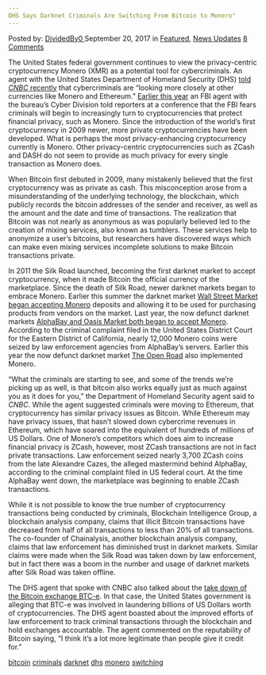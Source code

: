```yaml
---
DHS Says Darknet Criminals Are Switching From Bitcoin to Monero"
---
```

<article class="post-listing post-22649 post type-post status-publish format-standard has-post-thumbnail hentry 
 tag-bitcoin tag-criminals tag-darknet tag-dhs tag-monero tag-switching">
<div class="post-inner">
    <span>Posted by: <a href="https://www.deepdotweb.com/author/dividedby0/" title="">DividedBy0 </a></span>
<span>September 20, 2017</span>
<span>in <a href="https://www.deepdotweb.com/category/deepdot-news/" rel="category tag">Featured</a>, <a href="https://www.deepdotweb.com/category/news-updates/" rel="category tag">News Updates</a></span>
<span><a href="https://www.deepdotweb.com/2017/09/20/dhs-says-darknet-criminals-switching-bitcoin-monero/#comments">8 Comments</a></span>
</p>
<div class="clear"></div>
    
<p>The United States federal government continues to view the privacy-centric cryptocurrency Monero (XMR) as a potential tool for cybercriminals. An agent with the United States Department of Homeland Security (DHS) <a href="https://www.cnbc.com/2017/08/29/dark-web-finds-bitcoin-increasingly-more-of-a-problem-than-a-help-tries-other-digital-currencies.html">told </a><a href="https://www.cnbc.com/2017/08/29/dark-web-finds-bitcoin-increasingly-more-of-a-problem-than-a-help-tries-other-digital-currencies.html"><em>CNBC</em></a><a href="https://www.cnbc.com/2017/08/29/dark-web-finds-bitcoin-increasingly-more-of-a-problem-than-a-help-tries-other-digital-currencies.html"> recently</a> that cybercriminals are “looking more closely at other currencies like Monero and Ethereum.” <a href="https://www.deepdotweb.com/2017/02/17/fbi-concerned-criminals-use-monero/">Earlier this year</a> an FBI agent with the bureau’s Cyber Division told reporters at a conference that the FBI fears criminals will begin to increasingly turn to cryptocurrencies that protect financial privacy, such as Monero. Since the introduction of the world’s first cryptocurrency in 2009 newer, more private cryptocurrencies have been developed. What is perhaps the most privacy-enhancing cryptocurrency currently is Monero. Other privacy-centric cryptocurrencies such as ZCash and DASH do not seem to provide as much privacy for every single transaction as Monero does.</p>
<p>When Bitcoin first debuted in 2009, many mistakenly believed that the first cryptocurrency was as private as cash. This misconception arose from a misunderstanding of the underlying technology, the blockchain, which publicly records the bitcoin addresses of the sender and receiver, as well as the amount and the date and time of transactions. The realization that Bitcoin was not nearly as anonymous as was popularly believed led to the creation of mixing services, also known as tumblers. These services help to anonymize a user’s bitcoins, but researchers have discovered ways which can make even mixing services incomplete solutions to make Bitcoin transactions private.</p>
<p>In 2011 the Silk Road launched, becoming the first darknet market to accept cryptocurrency, when it made Bitcoin the official currency of the marketplace. Since the death of Silk Road, newer darknet markets began to embrace Monero. Earlier this summer the darknet market <a href="https://www.deepdotweb.com/marketplace-directory/listing/wall-street-market/">Wall Street Market</a> <a href="https://www.deepdotweb.com/2017/07/07/wall-street-market-adds-support-monero/">began accepting Monero</a> deposits and allowing it to be used for purchasing products from vendors on the market. Last year, the now defunct darknet markets <a href="https://www.deepdotweb.com/2016/08/23/alphabay-oasis-markets-begin-accepting-monero-payments/">AlphaBay and Oasis Market both began to accept Monero</a>. According to the criminal complaint filed in the United States District Court for the Eastern District of California, nearly 12,000 Monero coins were seized by law enforcement agencies from AlphaBay’s servers. Earlier this year the now defunct darknet market <a href="https://www.deepdotweb.com/marketplace-directory/listing/the-open-road/">The Open Road</a> also implemented Monero.</p>
<p>“What the criminals are starting to see, and some of the trends we&#8217;re picking up as well, is that bitcoin also works equally just as much against you as it does for you,” the Department of Homeland Security agent said to <em>CNBC</em>. While the agent suggested criminals were moving to Ethereum, that cryptocurrency has similar privacy issues as Bitcoin. While Ethereum may have privacy issues, that hasn’t slowed down cybercrime revenues in Ethereum, which have soared into the equivalent of hundreds of millions of US Dollars. One of Monero’s competitors which does aim to increase financial privacy is ZCash, however, most ZCash transactions are not in fact private transactions. Law enforcement seized nearly 3,700 ZCash coins from the late Alexandre Cazes, the alleged mastermind behind AlphaBay, according to the criminal complaint filed in US federal court. At the time AlphaBay went down, the marketplace was beginning to enable ZCash transactions.</p>
<p>While it is not possible to know the true number of cryptocurrency transactions being conducted by criminals, Blockchain Intelligence Group, a blockchain analysis company, claims that illicit Bitcoin transactions have decreased from half of all transactions to less than 20% of all transactions. The co-founder of Chainalysis, another blockchain analysis company, claims that law enforcement has diminished trust in darknet markets. Similar claims were made when the Silk Road was taken down by law enforcement, but in fact there was a boom in the number and usage of darknet markets after Silk Road was taken offline.</p>
<p>The DHS agent that spoke with CNBC also talked about the <a href="https://www.deepdotweb.com/2017/07/28/greek-law-enforcement-arrest-btc-e-founder-laundering-billions-bitcoin/">take down of the Bitcoin exchange BTC-e</a>. In that case, the United States government is alleging that BTC-e was involved in laundering billions of US Dollars worth of cryptocurrencies. The DHS agent boasted about the improved efforts of law enforcement to track criminal transactions through the blockchain and hold exchanges accountable. The agent commented on the reputability of Bitcoin saying, “I think it&#8217;s a lot more legitimate than people give it credit for.”</p>
</div>
<a href="https://www.deepdotweb.com/tag/bitcoin/" rel="tag">bitcoin</a> <a href="https://www.deepdotweb.com/tag/criminals/" rel="tag">criminals</a> <a href="https://www.deepdotweb.com/tag/darknet/" rel="tag">darknet</a> <a href="https://www.deepdotweb.com/tag/dhs/" rel="tag">dhs</a> <a href="https://www.deepdotweb.com/tag/monero/" rel="tag">monero</a> <a href="https://www.deepdotweb.com/tag/switching/" rel="tag">switching</a></span> <span style="display:none" class="updated">2017-09-20</span>
<div style="display:none" class="vcard author" itemprop="author" itemscope itemtype="http://schema.org/Person"><strong class="fn" itemprop="name"><a href="https://www.deepdotweb.com/author/dividedby0/" title="Posts by DividedBy0" rel="author">DividedBy0</a></strong></div>
    

